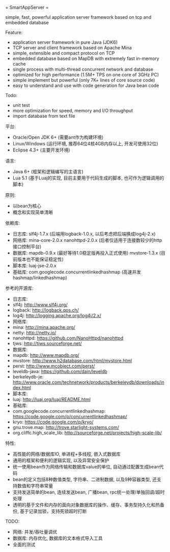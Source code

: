 = SmartAppServer =

simple, fast, powerful application server framework based on tcp and embedded database

Feature:
 * application server framework in pure Java (JDK6)
 * TCP server and client framework based on Apache Mina
 * simple, extensible and compact protocol on TCP
 * embedded database based on MapDB with extremely fast in-memory cache
 * single process with multi-thread concurrent network and database
 * optimized for high performance (1.5M+ TPS on one core of 3GHz PC)
 * simple implement but powerful (only 7K+ lines of core source code)
 * easy to understand and use with code generation for Java bean code

Todo:
 * unit test
 * more optimization for speed, memory and I/O throughput
 * import database from text file

平台:
 * Oracle/Open JDK 6+ (需要ant作为构建环境)
 * Linux/Windows (运行环境, 推荐64位4核4GB内存以上, 开发可使用32位)
 * Eclipse 4.3+  (主要开发环境)

语言:
 * Java 6+ (框架和逻辑编写的主语言)
 * Lua 5.1 (基于Luaj的实现, 目前主要用于代码生成的脚本, 也可作为逻辑调用的脚本)

原则:
 * 以bean为核心
 * 概念和实现简单清晰

依赖库:
 * 日志库: slf4j-1.7.x (后端用logback-1.0.x, 以后考虑把后端换成log4j-2.x)
 * 网络库: mina-core-2.0.x nanohttpd-2.0.x (后者仅适用于连接数较少的http接口控制平台)
 * 数据库: mapdb-0.9.x (最好等待1.0稳定版再投入正式使用) mvstore-1.3.x (目前版本也不能保证稳定性)
 * 脚本库: luaj-jse-2.0.x
 * 基础库: com.googlecode.concurrentlinkedhashmap (高速并发hashmap/linkedhashmap)

参考的开源库:
 * 日志库:
  * slf4j:          http://www.slf4j.org/
  * logback:        http://logback.qos.ch/
  * log4j:          http://logging.apache.org/log4j/2.x/
 * 网络库:
  * mina:           http://mina.apache.org/
  * netty:          http://netty.io/
  * nanohttpd:      https://github.com/NanoHttpd/nanohttpd
  * tjws:           http://tjws.sourceforge.net/
 * 数据库:
  * mapdb:          http://www.mapdb.org/
  * mvstore:        http://www.h2database.com/html/mvstore.html
  * perst:          http://www.mcobject.com/perst/
  * leveldb-java:   https://github.com/dain/leveldb
  * berkeleydb-je:  http://www.oracle.com/technetwork/products/berkeleydb/downloads/index.html
 * 脚本库:
  * luaj:           http://luaj.org/luaj/README.html
 * 基础库:
  * com.googlecode.concurrentlinkedhashmap: https://code.google.com/p/concurrentlinkedhashmap/
  * kryo:           https://code.google.com/p/kryo/
  * gnu.trove.map:  http://trove.starlight-systems.com/
  * org.cliffc.high_scale_lib: http://sourceforge.net/projects/high-scale-lib/

特性:
 * 高性能的网络/数据库IO, 单进程+多线程, 嵌入式数据库
 * 通用的框架和便利的逻辑实现, 以及异常安全保护
 * 统一使用bean作为网络传输和数据库value的单位, 自动通过配置生成bean代码
 * bean的定义包括8种数值类型, 字符串、二进制数据, 以及9种容器类型, 还支持数值和字符串常量
 * 支持发送简单的bean, 连续发送bean, 广播bean, rpc统一处理/单独回调/超时处理
 * 透明的基于文件和内存的面向对象数据库的操作、缓存、事务型持久化和热备份, 基于记录加锁，支持死锁超时打断

TODO:
 * 网络: 并发/吞吐量调优
 * 数据库: 内存优化, 数据库的文本格式导入工具
 * 全面的测试
